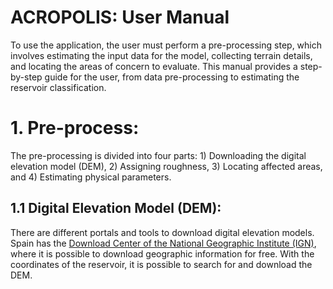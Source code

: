 # ACROPOLIS: User Manual
To use the application, the user must perform a pre-processing step, which involves estimating the input data for the model, collecting terrain details, and locating the areas of concern to evaluate.
This manual provides a step-by-step guide for the user, from data pre-processing to estimating the reservoir classification.
# 1. Pre-process:
The pre-processing is divided into four parts: 1) Downloading the digital elevation model (DEM), 2) Assigning roughness, 3) Locating affected areas, and 4) Estimating physical parameters.

## 1.1 Digital Elevation Model (DEM):
There are different portals and tools to download digital elevation models. Spain has the [Download Center of the National Geographic Institute (IGN)](https://centrodedescargas.cnig.es/CentroDescargas/index.jsp), where it is possible to download geographic information for free. With the coordinates of the reservoir, it is possible to search for and download the DEM.
